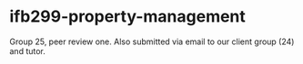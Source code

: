 # ifb299-property-management
Group 25, peer review one. Also submitted via email to our client group (24) and tutor.

